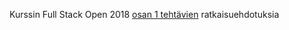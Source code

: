 Kurssin Full Stack Open 2018 [osan 1 tehtävien](https://fullstackopen.github.io/tehtävät/#osa-1) ratkaisuehdotuksia

